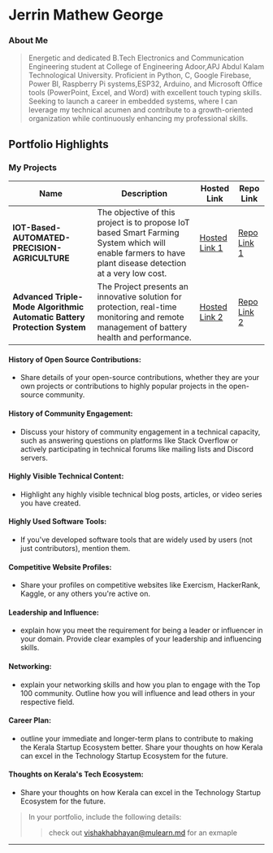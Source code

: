 # Jerrin Mathew George  

### About Me

> Energetic and dedicated B.Tech Electronics and Communication Engineering student at College of Engineering Adoor,APJ Abdul Kalam Technological University. Proficient in Python, C, Google Firebase, Power BI, Raspberry Pi systems,ESP32, Arduino, and Microsoft Office tools (PowerPoint, Excel, and Word) with excellent touch typing skills. Seeking to launch a career in embedded systems, where I can leverage my technical acumen and contribute to a growth-oriented organization while continuously enhancing my professional skills.



## Portfolio Highlights

### My Projects

| Name                | Description                                                               | Hosted Link                              | Repo Link                                                      |
|---------------------|---------------------------------------------------------------------------|------------------------------------------|----------------------------------------------------------------|
| **IOT-Based-AUTOMATED-PRECISION-AGRICULTURE**  | The objective of this project is to propose IoT based Smart Farming System which will enable farmers to have plant disease detection at a very low cost.                                              | [Hosted Link 1](https://example.com)    | [Repo Link 1]([https://github.com/username/project1](https://github.com/jerrinmg/IOT-Based-AUTOMATED-PRECISION-AGRICULTURE))             |
| **Advanced Triple-Mode Algorithmic Automatic Battery Protection System**  | The Project presents an innovative solution for protection, real-time monitoring and remote management of battery health and performance. | [Hosted Link 2](https://example.com)    | [Repo Link 2](https://github.com/username/project2)             |



#### History of Open Source Contributions:

- Share details of your open-source contributions, whether they are your own projects or contributions to highly popular projects in the open-source community.

#### History of Community Engagement:

-  Discuss your history of community engagement in a technical capacity, such as answering questions on platforms like Stack Overflow or actively participating in technical forums like mailing lists and Discord servers.

#### Highly Visible Technical Content:

- Highlight any highly visible technical blog posts, articles, or video series you have created.

#### Highly Used Software Tools:

- If you've developed software tools that are widely used by users (not just contributors), mention them.

#### Competitive Website Profiles:

- Share your profiles on competitive websites like Exercism, HackerRank, Kaggle, or any others you're active on.

#### Leadership and Influence:

- explain how you meet the requirement for being a leader or influencer in your domain. Provide clear examples of your leadership and influencing skills.

#### Networking:

- explain your networking skills and how you plan to engage with the Top 100 community. Outline how you will influence and lead others in your respective field.

#### Career Plan:

- outline your immediate and longer-term plans to contribute to making the Kerala Startup Ecosystem better. Share your thoughts on how Kerala can excel in the Technology Startup Ecosystem for the future.

#### Thoughts on Kerala's Tech Ecosystem:

- Share your thoughts on how Kerala can excel in the Technology Startup Ecosystem for the future.


> In your portfolio, include the following details:
>> check out [vishakhabhayan@mulearn.md](./profile/vishakhabhayan@mulearn.md) for an exmaple

---
